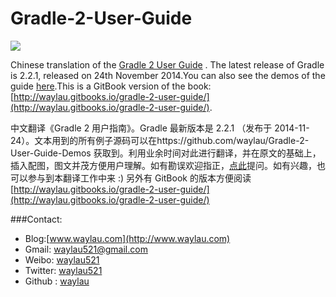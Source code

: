 Gradle-2-User-Guide
===================

![](http://99btgc01.info/uploads/2014/12/gradle.jpg)

Chinese translation of the [Gradle 2 User Guide](http://www.gradle.org/docs/current/userguide/userguide.html) . The latest release of Gradle is 2.2.1, released on 24th November 2014.You can also see the demos of the guide [here](https://github.com/waylau/Gradle-2-User-Guide-Demos).This is a GitBook version of the book: [http://waylau.gitbooks.io/gradle-2-user-guide/](http://waylau.gitbooks.io/gradle-2-user-guide/).

中文翻译《Gradle 2 用户指南》。Gradle 最新版本是 2.2.1 （发布于 2014-11-24）。文本用到的所有例子源码可以在https://github.com/waylau/Gradle-2-User-Guide-Demos 获取到。利用业余时间对此进行翻译，并在原文的基础上，插入配图，图文并茂方便用户理解。如有勘误欢迎指正，[点此](https://github.com/waylau/Gradle-2-User-Guide/issues)提问。如有兴趣，也可以参与到本翻译工作中来 :)
另外有 GitBook 的版本方便阅读[http://waylau.gitbooks.io/gradle-2-user-guide/](http://waylau.gitbooks.io/gradle-2-user-guide/)


###Contact:

* Blog:[www.waylau.com](http://www.waylau.com)
* Gmail: [waylau521@gmail.com](mailto:waylau521@gmail.com)
* Weibo: [waylau521](http://weibo.com/waylau521)
* Twitter: [waylau521](https://twitter.com/waylau521)
* Github : [waylau](https://github.com/waylau)
